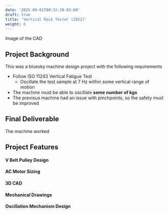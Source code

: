 ```yaml
---
date: '2025-09-01T08:32:38-05:00'
draft: true
title: 'Vertical Rack Tester (2022)'
weight: 6
---
```

Image of the CAD

## Project Background
This was a bluesky machine design project with the following requirements
* Follow ISO 11243 Vertical Fatigue Test
	* Oscillate the test sample at 7 Hz within some vertical range of motion
* The machine must be able to oscillate **some number of kgs**
* The previous machine had an issue with pinchpoints, so the safety must be improved

## Final Deliverable

The machine worked

## Project Features

#### V Belt Pulley Design
#### AC Motor Sizing
#### 3D CAD
#### Mechanical Drawings
#### Oscillation Mechanism Design
